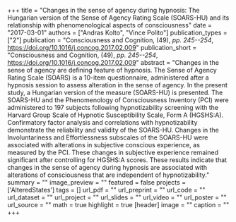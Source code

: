 +++
title = "Changes in the sense of agency during hypnosis: The Hungarian version of the Sense of Agency Rating Scale (SOARS-HU) and its relationship with phenomenological aspects of consciousness"
date = "2017-03-01"
authors = ["Andras Kolto", "Vince Polito"]
publication_types = ["2"]
publication = "Consciousness and Cognition, (49), _pp. 245--254_, https://doi.org/10.1016/j.concog.2017.02.009"
publication_short = "Consciousness and Cognition, (49), _pp. 245--254_, https://doi.org/10.1016/j.concog.2017.02.009"
abstract = "Changes in the sense of agency are defining feature of hypnosis. The Sense of Agency Rating Scale (SOARS) is a 10-item questionnaire, administered after a hypnosis session to assess alteration in the sense of agency. In the present study, a Hungarian version of the measure (SOARS-HU) is presented. The SOARS-HU and the Phenomenology of Consciousness Inventory (PCI) were administered to 197 subjects following hypnotizability screening with the Harvard Group Scale of Hypnotic Susceptibility Scale, Form A (HGSHS:A). Confirmatory factor analysis and correlations with hypnotizability demonstrate the reliability and validity of the SOARS-HU. Changes in the Involuntariness and Effortlessness subscales of the SOARS-HU were associated with alterations in subjective conscious experience, as measured by the PCI. These changes in subjective experience remained significant after controlling for HGSHS:A scores. These results indicate that changes in the sense of agency during hypnosis are associated with alterations of consciousness that are independent of hypnotizability."
summary = ""
image_preview = ""
featured = false
projects = ['AlteredStates']
tags = []
url_pdf = ""
url_preprint = ""
url_code = ""
url_dataset = ""
url_project = ""
url_slides = ""
url_video = ""
url_poster = ""
url_source = ""
math = true
highlight = true
[header]
image = ""
caption = ""
+++
